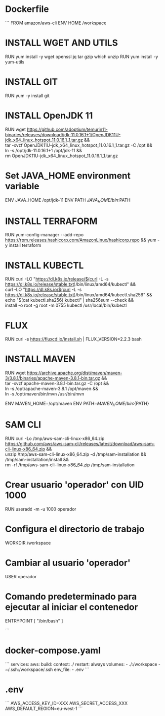 # Dockerfile

´´´
FROM amazon/aws-cli
ENV HOME /workspace

# INSTALL WGET AND UTILS
RUN yum install -y wget openssl jq tar gzip which unzip
RUN yum install -y yum-utils

# INSTALL GIT
RUN yum -y install git


# INSTALL OpenJDK 11
RUN wget https://github.com/adoptium/temurin11-binaries/releases/download/jdk-11.0.16.1+1/OpenJDK11U-jdk_x64_linux_hotspot_11.0.16.1_1.tar.gz && \
    tar -xvzf OpenJDK11U-jdk_x64_linux_hotspot_11.0.16.1_1.tar.gz -C /opt && \
    ln -s /opt/jdk-11.0.16.1+1 /opt/jdk-11 && \
    rm OpenJDK11U-jdk_x64_linux_hotspot_11.0.16.1_1.tar.gz

# Set JAVA_HOME environment variable
ENV JAVA_HOME /opt/jdk-11
ENV PATH $JAVA_HOME/bin:$PATH

# INSTALL TERRAFORM
RUN yum-config-manager --add-repo https://rpm.releases.hashicorp.com/AmazonLinux/hashicorp.repo && yum -y install terraform

# INSTALL KUBECTL
RUN curl -LO "https://dl.k8s.io/release/$(curl -L -s https://dl.k8s.io/release/stable.txt)/bin/linux/amd64/kubectl" && \
    curl -LO "https://dl.k8s.io/$(curl -L -s https://dl.k8s.io/release/stable.txt)/bin/linux/amd64/kubectl.sha256" && \
    echo "$(cat kubectl.sha256)  kubectl" | sha256sum --check && \
    install -o root -g root -m 0755 kubectl /usr/local/bin/kubectl

# FLUX
RUN curl -s https://fluxcd.io/install.sh | FLUX_VERSION=2.2.3 bash

# INSTALL MAVEN
RUN wget https://archive.apache.org/dist/maven/maven-3/3.8.1/binaries/apache-maven-3.8.1-bin.tar.gz && \
    tar -xvzf apache-maven-3.8.1-bin.tar.gz -C /opt && \
    ln -s /opt/apache-maven-3.8.1 /opt/maven && \
    ln -s /opt/maven/bin/mvn /usr/bin/mvn

ENV MAVEN_HOME=/opt/maven
ENV PATH=${MAVEN_HOME}/bin:${PATH}

# SAM CLI
RUN curl -Lo /tmp/aws-sam-cli-linux-x86_64.zip https://github.com/aws/aws-sam-cli/releases/latest/download/aws-sam-cli-linux-x86_64.zip && \
    unzip /tmp/aws-sam-cli-linux-x86_64.zip -d /tmp/sam-installation && \
    /tmp/sam-installation/install && \
    rm -rf /tmp/aws-sam-cli-linux-x86_64.zip /tmp/sam-installation

# Crear usuario 'operador' con UID 1000
RUN useradd -m -u 1000 operador

# Configura el directorio de trabajo
WORKDIR /workspace

# Cambiar al usuario 'operador'
USER operador
# Comando predeterminado para ejecutar al iniciar el contenedor
ENTRYPOINT [ "/bin/bash" ]

´´´



# docker-compose.yaml

´´´
services:
  aws:
    build: 
      context: ./
    restart: always
    volumes:
      - ./:/workspace
      - ~/.ssh:/workspace/.ssh
    env_file:
      - .env
´´´


# .env

´´´
AWS_ACCESS_KEY_ID=XXX
AWS_SECRET_ACCESS_XXX
AWS_DEFAULT_REGION=eu-west-1
´´´
